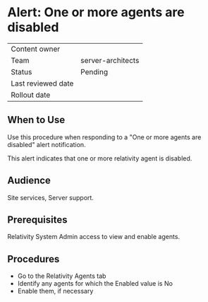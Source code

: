 # Alert: One or more agents are disabled

|||
|-|-|
|Content owner||
|Team|server-architects|
|Status|Pending|
|Last reviewed date||
|Rollout date||
## When to Use
Use this procedure when responding to a "One or more agents are disabled" alert notification.

This alert indicates that one or more relativity agent is disabled.

## Audience
Site services, Server support.

## Prerequisites
Relativity System Admin access to view and enable agents.

## Procedures
- Go to the Relativity Agents tab 
- Identify any agents for which the Enabled value is No
- Enable them, if necessary